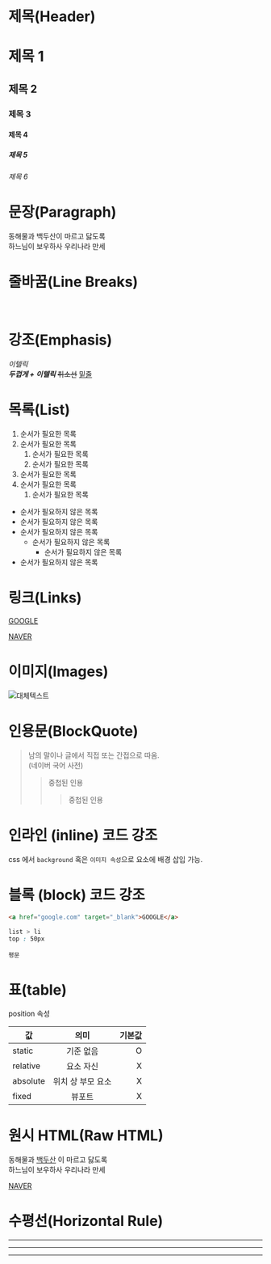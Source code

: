# 제목(Header)

# 제목 1
## 제목 2
### 제목 3
#### 제목 4
##### 제목 5
###### 제목 6

# 문장(Paragraph)

동해물과 백두산이 마르고 닳도록  
하느님이 보우하사 우리나라 만세

# 줄바꿈(Line Breaks)
<br>

# 강조(Emphasis)

_이텔릭_  
**_두껍게 + 이텔릭_**
~~취소선~~
<u>밑줄</u>


# 목록(List)
1. 순서가 필요한 목록
1. 순서가 필요한 목록
    1. 순서가 필요한 목록
    1. 순서가 필요한 목록
1. 순서가 필요한 목록
1. 순서가 필요한 목록
    1. 순서가 필요한 목록

- 순서가 필요하지 않은 목록
- 순서가 필요하지 않은 목록
- 순서가 필요하지 않은 목록
    - 순서가 필요하지 않은 목록
        - 순서가 필요하지 않은 목록
- 순서가 필요하지 않은 목록


# 링크(Links)
[GOOGLE](https://google.com)

[NAVER](https://naver.com "네이버로이동~")

# 이미지(Images)
![대체텍스트]()


# 인용문(BlockQuote)
> 남의 말이나 글에서 직접 또는 간접으로 따옴.  
> (네이버 국어 사전)
>> 중첩된 인용
>>> 중첩된 인용

# 인라인 (inline) 코드 강조
css 에서 `background` 혹은 `이미지 속성`으로 요소에 배경 삽입 가능.

# 블록 (block) 코드 강조

```html
<a href="google.com" target="_blank">GOOGLE</a>
```

```css
list > li
top : 50px
```

```planetext
평문
```

# 표(table)

position 속성

값 | 의미 | 기본값
--|:--:|--:
static | 기준 없음 | O
relative | 요소 자신 | X
absolute | 위치 상 부모 요소 | X
fixed | 뷰포트 | X

# 원시 HTML(Raw HTML)

동해물과 <span style="text-decoration: underline">백두산</span> 이 마르고 닳도록 <br/>
하느님이 보우하사 우리나라 만세

<a href="https://www.naver.com" title="NAVER" target="_blank">NAVER</a>

# 수평선(Horizontal Rule)

---

***

___